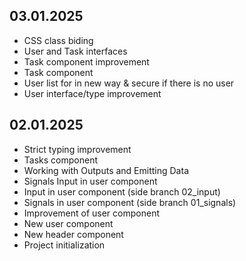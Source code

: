 ## 03.01.2025
- CSS class biding
- User and Task interfaces
- Task component improvement
- Task component
- User list for in new way & secure if there is no user
- User interface/type improvement

## 02.01.2025
- Strict typing improvement
- Tasks component
- Working with Outputs and Emitting Data
- Signals Input in user component
- Input in user component (side branch 02_input)
- Signals in user component (side branch 01_signals)
- Improvement of user component
- New user component
- New header component
- Project initialization
